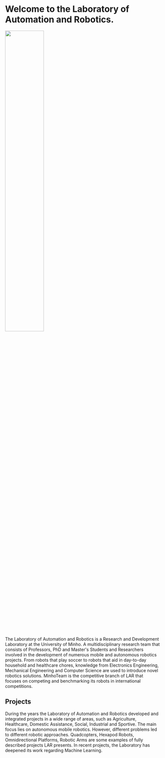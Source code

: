 # Welcome to the Laboratory of Automation and Robotics.
<img src="https://lar.dei.uminho.pt/front/img/LAR_logo_dark_v2.png" width="50%" height="50%">


The Laboratory of Automation and Robotics is a Research and Development Laboratory at the University of Minho. A multidisciplinary research team that consists of Professors, PhD and Master's Students and Researchers involved in the development of numerous mobile and autonomous robotics projects. From robots that play soccer to robots that aid in day-to-day household and healthcare chores, knowledge from Electronics Engineering, Mechanical Engineering and Computer Science are used to introduce novel robotics solutions. MinhoTeam is the competitive branch of LAR that focuses on competing and benchmarking its robots in international competitions.

## Projects

During the years the Laboratory of Automation and Robotics developed and integrated projects in a wide range of areas, such as Agriculture, Healthcare, Domestic Assistance, Social, Industrial and Sportive. The main focus lies on autonomous mobile robotics. However, different problems led to different robotic approaches. Quadcopters, Hexapod Robots, Omnidirectional Platforms, Robotic Arms are some examples of fully described projects LAR presents. In recent projects, the Laboratory has deepened its work regarding Machine Learning.
